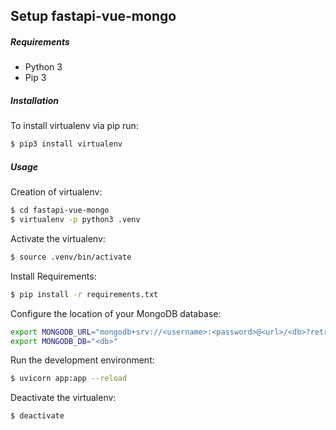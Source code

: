 ## Setup fastapi-vue-mongo

##### Requirements
* Python 3
* Pip 3

##### Installation
To install virtualenv via pip run:
```bash
$ pip3 install virtualenv
```

##### Usage
Creation of virtualenv:
```bash
$ cd fastapi-vue-mongo
$ virtualenv -p python3 .venv
```

Activate the virtualenv:
```bash
$ source .venv/bin/activate
```

Install Requirements:
```bash
$ pip install -r requirements.txt
```

Configure the location of your MongoDB database:
```bash
export MONGODB_URL="mongodb+srv://<username>:<password>@<url>/<db>?retryWrites=true&w=majority"
export MONGODB_DB="<db>"
```

Run the development environment:
```bash
$ uvicorn app:app --reload
```

Deactivate the virtualenv:
```bash
$ deactivate
```